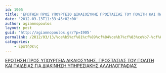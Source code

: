 ```yaml
---
id: 1905
title: 'ΕΡΩΤΗΣΗ ΠΡΟΣ ΥΠΟΥΡΓΕΙΟ ΔΙΚΑΙΟΣΥΝΗΣ ΠΡΟΣΤΑΣΙΑΣ ΤΟΥ ΠΟΛΙΤΗ ΚΑΙ ΠΑΙΔΕΙΑΣ ΓΙΑ ΔΙΑΚΙΝΗΣΗ ΥΠΗΡΕΣΙΑΚΗΣ ΑΛΛΗΛΟΓΡΑΦΙΑΣ 13-3-2012'
date: '2012-03-13T11:33:45+02:00'
author: agiannopoulos
layout: post
guid: 'http://agiannopoulos.gr/?p=1905'
permalink: /2012/03/13/%ce%b5%cf%81%cf%89%cf%84%ce%b7%cf%83%ce%b7-%cf%80%cf%81%ce%bf%cf%83-%cf%85%cf%80%ce%bf%cf%85%cf%81%ce%b3%ce%b5%ce%b9%ce%bf-%ce%b4%ce%b9%ce%ba%ce%b1%ce%b9%ce%bf%cf%83%cf%85%ce%bd%ce%b7%cf%83-%cf%80/
categories:
    - Ερωτήσεις
---
```


[ΕΡΩΤΗΣΗ ΠΡΟΣ ΥΠΟΥΡΓΕΙΑ ΔΙΚΑΙΟΣΥΝΗΣ, ΠΡΟΣΤΑΣΙΑΣ ΤΟΥ ΠΟΛΙΤΗ ΚΑΙ ΠΑΙΔΕΙΑΣ ΓΙΑ ΔΙΑΚΙΝΗΣΗ ΥΠΗΡΕΣΙΑΚΗΣ ΑΛΛΗΛΟΓΡΑΦΙΑΣ](http://localhost:8000/wp-content/uploads/2012/04/cf80cf81cebfcf83-ceb4ceb9cebaceb1ceb9cebfcf83cf85cebdceb7cf83-cf80cf81cebfcf83cf84ceb1cf83ceb9ceb1cf83-cf84cebfcf85-cf80cebfcebbceb9.doc)
